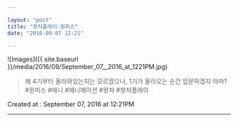 ```yaml
---

layout: "post"  
title: "왓챠플레이-원피스"  
date: "2016-09-07 12:21"

---
```


![Images]({{ site.baseurl }}/media/2016/09/September_07__2016_at_1221PM.jpg)

> 왜 4기부터 올라와있는지는 모르겠으나, 1기가 올라오는 순간 입문하겠지 아마? #원피스 #애니 #애니메이션 #왓챠 #왓챠플레이

Created at : September 07, 2016 at 12:21PM

---
